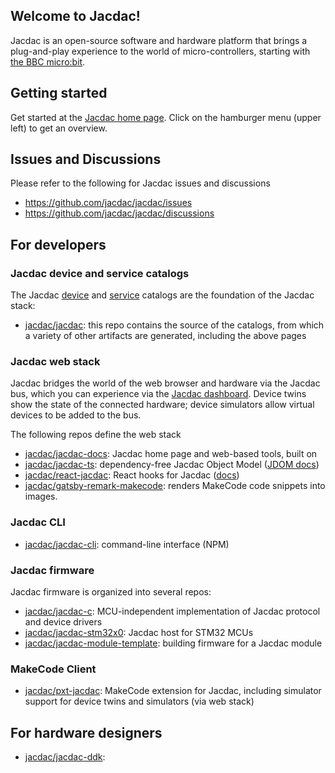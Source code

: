 ## Welcome to Jacdac!

Jacdac is an open-source software and hardware platform that brings a plug-and-play experience to the world of micro-controllers, starting with [the BBC micro:bit](https://microbit.org).

## Getting started

Get started at the [Jacdac home page](https://jacdac.github.io/jacdac-docs). Click on the hamburger
menu (upper left) to get an overview.

## Issues and Discussions

Please refer to the following for Jacdac issues and discussions 
- https://github.com/jacdac/jacdac/issues
- https://github.com/jacdac/jacdac/discussions

## For developers

### Jacdac device and service catalogs

The Jacdac [device](https://jacdac.github.io/jacdac-docs/devices/) and [service]((https://jacdac.github.io/jacdac-docs/services/) )
catalogs are the foundation of the Jacdac stack: 
- [jacdac/jacdac](https://github.com/jacdac/jacdac): this repo contains the source of the catalogs, from which a variety
of other artifacts are generated, including the above pages 

### Jacdac web stack

Jacdac bridges the world of the web browser and hardware via
the Jacdac bus, which you can experience via the [Jacdac dashboard](https://jacdac.github.io/jacdac-docs/dashboard). 
Device twins show the state of the connected
hardware; device simulators allow virtual devices to be added
to the bus.  

The following repos define the web stack
- [jacdac/jacdac-docs](https://github.com/jacdac/jacdac-docs): Jacdac home page and web-based tools, built on
- [jacdac/jacdac-ts](https://github.com/jacdac/jacdac-ts): dependency-free Jacdac Object Model ([JDOM docs](https://jacdac.github.io/jacdac-ts/))
- [jacdac/react-jacdac](https://github.com/jacdac/react-jacdac): React hooks for Jacdac ([docs](https://jacdac.github.io/react-jacdac/))
- [jacdac/gatsby-remark-makecode](https://github.com/jacdac/gatsby-remark-makecode): renders MakeCode code snippets into images.

### Jacdac CLI

- [jacdac/jacdac-cli](https://github.com/jacdac/jacdac-cli): command-line interface (NPM)

### Jacdac firmware

Jacdac firmware is organized into several repos:
- [jacdac/jacdac-c](https://github.com/jacdac/jacdac-c): MCU-independent implementation of Jacdac protocol and device drivers
- [jacdac/jacdac-stm32x0](https://github.com/jacdac/jacdac-stm32x0): Jacdac host for STM32 MCUs
- [jacdac/jacdac-module-template](https://github.com/jacdac/jacdac-module-template): building firmware for a Jacdac module

### MakeCode Client

- [jacdac/pxt-jacdac](https://github.com/jacdac/pxt-jacdac): MakeCode extension for Jacdac, including simulator support for device twins and simulators (via web stack)

## For hardware designers

- [jacdac/jacdac-ddk](https://github.com/jacdac/jacdac-ddk): 